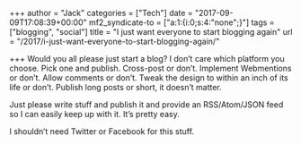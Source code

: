 +++
author = "Jack"
categories = ["Tech"]
date = "2017-09-09T17:08:39+00:00"
mf2_syndicate-to = ["a:1:{i:0;s:4:\"none\";}"]
tags = ["blogging", "social"]
title = "I just want everyone to start blogging again"
url = "/2017/i-just-want-everyone-to-start-blogging-again/"

+++
Would you all please just start a blog? I don&#8217;t care which platform you choose. Pick one and publish. Cross-post or don&#8217;t. Implement Webmentions or don&#8217;t. Allow comments or don&#8217;t. Tweak the design to within an inch of its life or don&#8217;t. Publish long posts or short, it doesn&#8217;t matter.

Just please write stuff and publish it and provide an RSS/Atom/JSON feed so I can easily keep up with it. It&#8217;s pretty easy.

I shouldn&#8217;t need Twitter or Facebook for this stuff.

&nbsp;